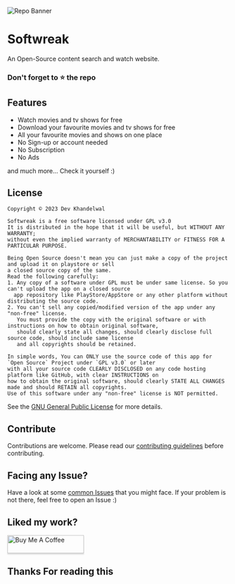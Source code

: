 ![Repo Banner](https://github.com/khandelwaldev/softwreak/blob/main/images/Screenshot%20(27).png)

# Softwreak

An Open-Source content search and watch website.

### Don't forget to :star: the repo

## Features

- Watch movies and tv shows for free  
- Download your favourite movies and tv shows for free
- All your favourite movies and shows on one place
- No Sign-up or account needed
- No Subscription
- No Ads

and much more...
Check it yourself :)

## License

```
Copyright © 2023 Dev Khandelwal

Softwreak is a free software licensed under GPL v3.0
It is distributed in the hope that it will be useful, but WITHOUT ANY WARRANTY;
without even the implied warranty of MERCHANTABILITY or FITNESS FOR A PARTICULAR PURPOSE.
```

```
Being Open Source doesn't mean you can just make a copy of the project and upload it on playstore or sell
a closed source copy of the same.
Read the following carefully:
1. Any copy of a software under GPL must be under same license. So you can't upload the app on a closed source
  app repository like PlayStore/AppStore or any other platform without distributing the source code.
2. You can't sell any copied/modified version of the app under any "non-free" license.
   You must provide the copy with the original software or with instructions on how to obtain original software,
   should clearly state all changes, should clearly disclose full source code, should include same license
   and all copyrights should be retained.

In simple words, You can ONLY use the source code of this app for `Open Source` Project under `GPL v3.0` or later
with all your source code CLEARLY DISCLOSED on any code hosting platform like GitHub, with clear INSTRUCTIONS on
how to obtain the original software, should clearly STATE ALL CHANGES made and should RETAIN all copyrights.
Use of this software under any "non-free" license is NOT permitted.
```

See the [GNU General Public License](https://github.com/khandelwaldev/SoftWreak/blob/main/LICENSE) for more details.

## Contribute

Contributions are welcome. Please read our [contributing guidelines](https://github.com/khandelwaldev/Softwreak/blob/main/CONTRIBUTING.md) before contributing.

## Facing any Issue?

Have a look at some [common Issues](https://github.com/khandelwaldev/SoftWreak/wiki/Common-Issues) that you might face. If your problem is not there, feel free to open an Issue :)

## Liked my work?

<a href="https://www.buymeacoffee.com/devkhandelwal" target="_blank"><img src="https://www.buymeacoffee.com/assets/img/custom_images/orange_img.png" alt="Buy Me A Coffee" style="height: 41px !important;width: 174px !important;box-shadow: 0px 3px 2px 0px rgba(190, 190, 190, 0.5) !important;-webkit-box-shadow: 0px 3px 2px 0px rgba(190, 190, 190, 0.5) !important;" ></a>

## Thanks For reading this
